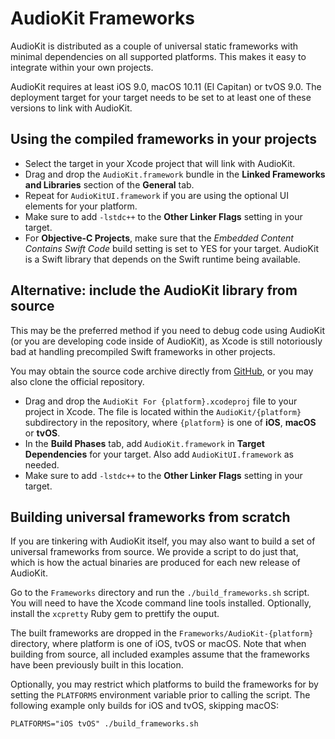 # AudioKit Frameworks

AudioKit is distributed as a couple of universal static frameworks with minimal dependencies on all supported platforms. This makes it easy to integrate within your own projects.

AudioKit requires at least iOS 9.0, macOS 10.11 (El Capitan) or tvOS 9.0. The deployment target for your target needs to be set to at least one of these versions to link with AudioKit.

## Using the compiled frameworks in your projects

* Select the target in your Xcode project that will link with AudioKit.
* Drag and drop the `AudioKit.framework` bundle in the **Linked Frameworks and Libraries** section of the **General** tab.
* Repeat for `AudioKitUI.framework` if you are using the optional UI elements for your platform.
* Make sure to add `-lstdc++` to the **Other Linker Flags** setting in your target.
* For **Objective-C Projects**, make sure that the *Embedded Content Contains Swift Code* build setting is set to YES for your target. AudioKit is a Swift library that depends on the Swift runtime being available.

## Alternative: include the AudioKit library from source

This may be the preferred method if you need to debug code using AudioKit (or you are developing code inside of AudioKit), as Xcode is still notoriously bad at handling precompiled Swift frameworks in other projects.

You may obtain the source code archive directly from [GitHub](https://github.com/AudioKit/AudioKit), or you may also clone the official repository.

* Drag and drop the `AudioKit For {platform}.xcodeproj` file to your project in Xcode. The file is located within the `AudioKit/{platform}` subdirectory in the repository, where `{platform}` is one of **iOS**, **macOS** or **tvOS**.
* In the **Build Phases** tab, add `AudioKit.framework` in **Target Dependencies** for your target. Also add `AudioKitUI.framework` as needed.
* Make sure to add `-lstdc++` to the **Other Linker Flags** setting in your target.

## Building universal frameworks from scratch

If you are tinkering with AudioKit itself, you may also want to build a set of universal frameworks from source. We provide a script to do just that, which is how the actual binaries are produced for each new release of AudioKit.

Go to the `Frameworks` directory and run the `./build_frameworks.sh` script. You will need to have the Xcode command line tools installed. Optionally, install the `xcpretty` Ruby gem to prettify the ouput.

The built frameworks are dropped in the `Frameworks/AudioKit-{platform}` directory, where platform is one of iOS, tvOS or macOS. Note that when building from source, all included examples assume that the frameworks have been previously built in this location.

Optionally, you may restrict which platforms to build the frameworks for by setting the `PLATFORMS` environment variable prior to calling the script. The following example only builds for iOS and tvOS, skipping macOS:

`PLATFORMS="iOS tvOS" ./build_frameworks.sh`

